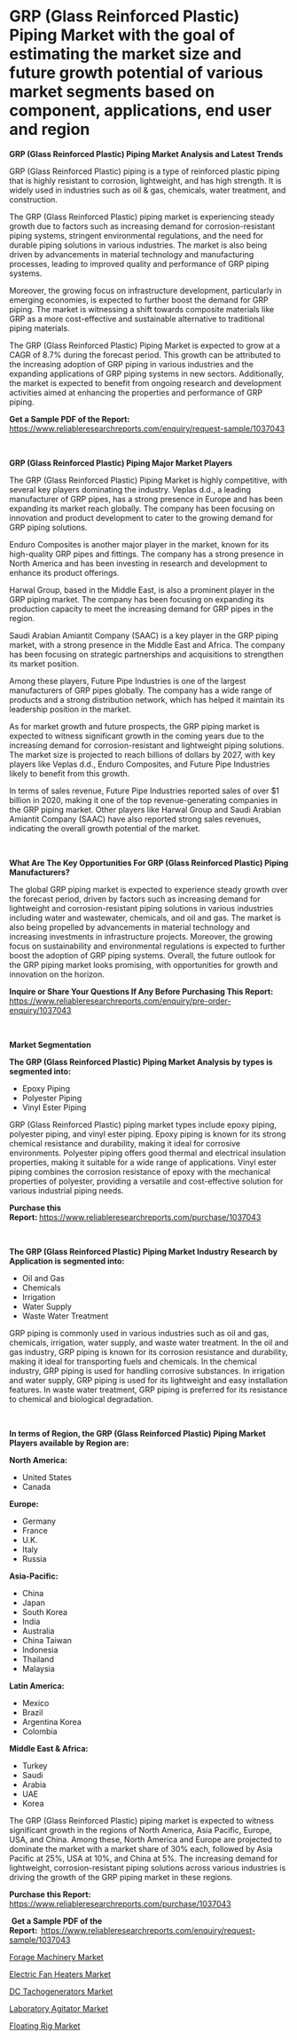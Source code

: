 <p><h1>GRP (Glass Reinforced Plastic) Piping Market with the goal of estimating the market size and future growth potential of various market segments based on component, applications, end user and region</h1></p><p><strong>GRP (Glass Reinforced Plastic) Piping Market Analysis and Latest Trends</strong></p>
<p><p>GRP (Glass Reinforced Plastic) piping is a type of reinforced plastic piping that is highly resistant to corrosion, lightweight, and has high strength. It is widely used in industries such as oil & gas, chemicals, water treatment, and construction.</p><p>The GRP (Glass Reinforced Plastic) piping market is experiencing steady growth due to factors such as increasing demand for corrosion-resistant piping systems, stringent environmental regulations, and the need for durable piping solutions in various industries. The market is also being driven by advancements in material technology and manufacturing processes, leading to improved quality and performance of GRP piping systems.</p><p>Moreover, the growing focus on infrastructure development, particularly in emerging economies, is expected to further boost the demand for GRP piping. The market is witnessing a shift towards composite materials like GRP as a more cost-effective and sustainable alternative to traditional piping materials.</p><p>The GRP (Glass Reinforced Plastic) Piping Market is expected to grow at a CAGR of 8.7% during the forecast period. This growth can be attributed to the increasing adoption of GRP piping in various industries and the expanding applications of GRP piping systems in new sectors. Additionally, the market is expected to benefit from ongoing research and development activities aimed at enhancing the properties and performance of GRP piping.</p></p>
<p><strong>Get a Sample PDF of the Report:&nbsp;</strong> <a href="https://www.reliableresearchreports.com/enquiry/request-sample/1037043">https://www.reliableresearchreports.com/enquiry/request-sample/1037043</a></p>
<p>&nbsp;</p>
<p><strong>GRP (Glass Reinforced Plastic) Piping Major Market Players</strong></p>
<p><p>The GRP (Glass Reinforced Plastic) Piping Market is highly competitive, with several key players dominating the industry. Veplas d.d., a leading manufacturer of GRP pipes, has a strong presence in Europe and has been expanding its market reach globally. The company has been focusing on innovation and product development to cater to the growing demand for GRP piping solutions.</p><p>Enduro Composites is another major player in the market, known for its high-quality GRP pipes and fittings. The company has a strong presence in North America and has been investing in research and development to enhance its product offerings.</p><p>Harwal Group, based in the Middle East, is also a prominent player in the GRP piping market. The company has been focusing on expanding its production capacity to meet the increasing demand for GRP pipes in the region.</p><p>Saudi Arabian Amiantit Company (SAAC) is a key player in the GRP piping market, with a strong presence in the Middle East and Africa. The company has been focusing on strategic partnerships and acquisitions to strengthen its market position.</p><p>Among these players, Future Pipe Industries is one of the largest manufacturers of GRP pipes globally. The company has a wide range of products and a strong distribution network, which has helped it maintain its leadership position in the market.</p><p>As for market growth and future prospects, the GRP piping market is expected to witness significant growth in the coming years due to the increasing demand for corrosion-resistant and lightweight piping solutions. The market size is projected to reach billions of dollars by 2027, with key players like Veplas d.d., Enduro Composites, and Future Pipe Industries likely to benefit from this growth.</p><p>In terms of sales revenue, Future Pipe Industries reported sales of over $1 billion in 2020, making it one of the top revenue-generating companies in the GRP piping market. Other players like Harwal Group and Saudi Arabian Amiantit Company (SAAC) have also reported strong sales revenues, indicating the overall growth potential of the market.</p></p>
<p>&nbsp;</p>
<p><strong>What Are The Key Opportunities For GRP (Glass Reinforced Plastic) Piping Manufacturers?</strong></p>
<p><p>The global GRP piping market is expected to experience steady growth over the forecast period, driven by factors such as increasing demand for lightweight and corrosion-resistant piping solutions in various industries including water and wastewater, chemicals, and oil and gas. The market is also being propelled by advancements in material technology and increasing investments in infrastructure projects. Moreover, the growing focus on sustainability and environmental regulations is expected to further boost the adoption of GRP piping systems. Overall, the future outlook for the GRP piping market looks promising, with opportunities for growth and innovation on the horizon.</p></p>
<p><strong>Inquire or Share Your Questions If Any Before Purchasing This Report:</strong> <a href="https://www.reliableresearchreports.com/enquiry/pre-order-enquiry/1037043">https://www.reliableresearchreports.com/enquiry/pre-order-enquiry/1037043</a></p>
<p>&nbsp;</p>
<p><strong>Market Segmentation</strong></p>
<p><strong>The GRP (Glass Reinforced Plastic) Piping Market Analysis by types is segmented into:</strong></p>
<p><ul><li>Epoxy Piping</li><li>Polyester Piping</li><li>Vinyl Ester Piping</li></ul></p>
<p><p>GRP (Glass Reinforced Plastic) piping market types include epoxy piping, polyester piping, and vinyl ester piping. Epoxy piping is known for its strong chemical resistance and durability, making it ideal for corrosive environments. Polyester piping offers good thermal and electrical insulation properties, making it suitable for a wide range of applications. Vinyl ester piping combines the corrosion resistance of epoxy with the mechanical properties of polyester, providing a versatile and cost-effective solution for various industrial piping needs.</p></p>
<p><strong>Purchase this Report:&nbsp;</strong><a href="https://www.reliableresearchreports.com/purchase/1037043">https://www.reliableresearchreports.com/purchase/1037043</a></p>
<p>&nbsp;</p>
<p><strong>The GRP (Glass Reinforced Plastic) Piping Market Industry Research by Application is segmented into:</strong></p>
<p><ul><li>Oil and Gas</li><li>Chemicals</li><li>Irrigation</li><li>Water Supply</li><li>Waste Water Treatment</li></ul></p>
<p><p>GRP piping is commonly used in various industries such as oil and gas, chemicals, irrigation, water supply, and waste water treatment. In the oil and gas industry, GRP piping is known for its corrosion resistance and durability, making it ideal for transporting fuels and chemicals. In the chemical industry, GRP piping is used for handling corrosive substances. In irrigation and water supply, GRP piping is used for its lightweight and easy installation features. In waste water treatment, GRP piping is preferred for its resistance to chemical and biological degradation.</p></p>
<p>&nbsp;</p>
<p><strong>In terms of Region, the GRP (Glass Reinforced Plastic) Piping Market Players available by Region are:</strong></p>
<p>
    <p> <strong> North America: </strong>
        <ul>
            <li>United States</li>
            <li>Canada</li>
        </ul>
        </p> 
    <p> <strong> Europe: </strong>
        <ul>
            <li>Germany</li>
            <li>France</li>
            <li>U.K.</li>
            <li>Italy</li>
            <li>Russia</li>
        </ul>
        </p> 
    <p> <strong> Asia-Pacific: </strong>
        <ul>
            <li>China</li>
            <li>Japan</li>
            <li>South Korea</li>
            <li>India</li>
            <li>Australia</li>
            <li>China Taiwan</li>
            <li>Indonesia</li>
            <li>Thailand</li>
            <li>Malaysia</li>
        </ul>
        </p> 
    <p> <strong> Latin America: </strong>
        <ul>
            <li>Mexico</li>
            <li>Brazil</li>
            <li>Argentina Korea</li>
            <li>Colombia</li>
        </ul>
        </p> 
    <p> <strong> Middle East & Africa: </strong>
        <ul>
            <li>Turkey</li>
            <li>Saudi</li>
            <li>Arabia</li>
            <li>UAE</li>
            <li>Korea</li>
        </ul>
    </p>
    </p>
<p><p>The GRP (Glass Reinforced Plastic) piping market is expected to witness significant growth in the regions of North America, Asia Pacific, Europe, USA, and China. Among these, North America and Europe are projected to dominate the market with a market share of 30% each, followed by Asia Pacific at 25%, USA at 10%, and China at 5%. The increasing demand for lightweight, corrosion-resistant piping solutions across various industries is driving the growth of the GRP piping market in these regions.</p></p>
<p><strong>Purchase this Report: </strong><a href="https://www.reliableresearchreports.com/purchase/1037043">https://www.reliableresearchreports.com/purchase/1037043</a></p>
<p>&nbsp;<strong>Get a Sample PDF of the Report:&nbsp;&nbsp;</strong><a href="https://www.reliableresearchreports.com/enquiry/request-sample/1037043">https://www.reliableresearchreports.com/enquiry/request-sample/1037043</a></p>
<p><strong></strong></p>
<p><p><a href="https://medium.com/@yvettelesch/forage-machinery-market-furnishes-information-on-market-share-market-trends-and-market-growth-a2041636e4e7">Forage Machinery Market</a></p><p><a href="https://medium.com/@yvettelesch/electric-fan-heaters-market-the-key-to-successful-business-strategy-forecast-till-2031-d667b039d2fb">Electric Fan Heaters Market</a></p><p><a href="https://medium.com/@dexterhayes2023/dc-tachogenerators-market-competitive-analysis-market-trends-and-forecast-to-2031-72e0c291e90e">DC Tachogenerators Market</a></p><p><a href="https://medium.com/@yvettelesch/laboratory-agitator-market-comprehensive-assessment-by-type-application-and-geography-772e276e6c75">Laboratory Agitator Market</a></p><p><a href="https://medium.com/@yvettelesch/floating-rig-market-size-market-outlook-and-market-forecast-2024-to-2031-4882276dcd74">Floating Rig Market</a></p></p>